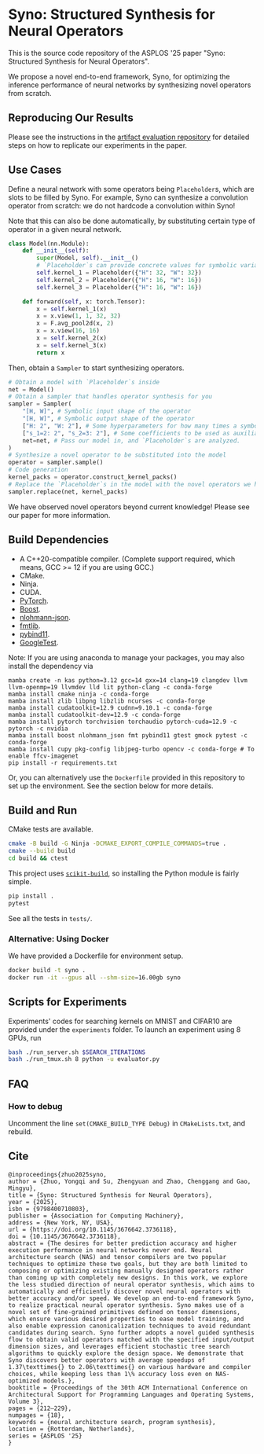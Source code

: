 # Syno: Structured Synthesis for Neural Operators

This is the source code repository of the ASPLOS '25 paper "Syno: Structured Synthesis for Neural Operators".

We propose a novel end-to-end framework, Syno, for optimizing the inference performance of neural networks by synthesizing novel operators from scratch.

## Reproducing Our Results

Please see the instructions in the [artifact evaluation repository](https://github.com/Yongqi-Zhuo/Syno-AE) for detailed steps on how to replicate our experiments in the paper.

## Use Cases

Define a neural network with some operators being `Placeholder`s, which are slots to be filled by Syno. For example, Syno can synthesize a convolution operator from scratch: we do not hardcode a convolution within Syno!

Note that this can also be done automatically, by substituting certain type of operator in a given neural network.

```python
class Model(nn.Module):
    def __init__(self):
        super(Model, self).__init__()
        # `Placeholder`s can provide concrete values for symbolic variables. This can be used to match spatial dimensions of tensors.
        self.kernel_1 = Placeholder({"H": 32, "W": 32})
        self.kernel_2 = Placeholder({"H": 16, "W": 16})
        self.kernel_3 = Placeholder({"H": 16, "W": 16})

    def forward(self, x: torch.Tensor):
        x = self.kernel_1(x)
        x = x.view(1, 1, 32, 32)
        x = F.avg_pool2d(x, 2)
        x = x.view(16, 16)
        x = self.kernel_2(x)
        x = self.kernel_3(x)
        return x
```

Then, obtain a `Sampler` to start synthesizing operators.

```python
# Obtain a model with `Placeholder`s inside
net = Model()
# Obtain a sampler that handles operator synthesis for you
sampler = Sampler(
    "[H, W]", # Symbolic input shape of the operator
    "[H, W]", # Symbolic output shape of the operator
    ["H: 2", "W: 2"], # Some hyperparameters for how many times a symbolic variable can be used
    ["s_1=2: 2", "s_2=3: 2"], # Some coefficients to be used as auxiliary symbolic variables
    net=net, # Pass our model in, and `Placeholder`s are analyzed.
)
# Synthesize a novel operator to be substituted into the model
operator = sampler.sample()
# Code generation
kernel_packs = operator.construct_kernel_packs()
# Replace the `Placeholder`s in the model with the novel operators we have just synthesized
sampler.replace(net, kernel_packs)
```

We have observed novel operators beyond current knowledge! Please see our paper for more information.

## Build Dependencies

- A C++20-compatible compiler. (Complete support required, which means, GCC >= 12 if you are using GCC.)
- CMake.
- Ninja.
- CUDA.
- [PyTorch](https://github.com/pytorch/pytorch).
- [Boost](https://github.com/boostorg/boost).
- [nlohmann-json](https://github.com/nlohmann/json).
- [fmtlib](https://github.com/fmtlib/fmt).
- [pybind11](https://github.com/pybind/pybind11).
- [GoogleTest](https://github.com/google/googletest).

Note: If you are using anaconda to manage your packages, you may also install the dependency via 

```[language=bash]
mamba create -n kas python=3.12 gcc=14 gxx=14 clang=19 clangdev llvm llvm-openmp=19 llvmdev lld lit python-clang -c conda-forge
mamba install cmake ninja -c conda-forge
mamba install zlib libpng libzlib ncurses -c conda-forge
mamba install cudatoolkit=12.9 cudnn=9.10.1 -c conda-forge
mamba install cudatoolkit-dev=12.9 -c conda-forge
mamba install pytorch torchvision torchaudio pytorch-cuda=12.9 -c pytorch -c nvidia
mamba install boost nlohmann_json fmt pybind11 gtest gmock pytest -c conda-forge
mamba install cupy pkg-config libjpeg-turbo opencv -c conda-forge # To enable ffcv-imagenet
pip install -r requirements.txt
```

Or, you can alternatively use the `Dockerfile` provided in this repository to set up the environment. See the section below for more details.

## Build and Run

CMake tests are available.

```bash
cmake -B build -G Ninja -DCMAKE_EXPORT_COMPILE_COMMANDS=true .
cmake --build build
cd build && ctest
```

This project uses [`scikit-build`](https://github.com/scikit-build/scikit-build-core), so installing the Python module is fairly simple.

```bash
pip install .
pytest
```

See all the tests in `tests/`.

### Alternative: Using Docker

We have provided a Dockerfile for environment setup.

```bash
docker build -t syno .
docker run -it --gpus all --shm-size=16.00gb syno
```

## Scripts for Experiments

Experiments' codes for searching kernels on MNIST and CIFAR10 are provided under the `experiments` folder. To launch an experiment using 8 GPUs, run

```bash
bash ./run_server.sh $SEARCH_ITERATIONS
bash ./run_tmux.sh 8 python -u evaluator.py
```

## FAQ

### How to debug

Uncomment the line `set(CMAKE_BUILD_TYPE Debug)` in `CMakeLists.txt`, and rebuild.

## Cite

```
@inproceedings{zhuo2025syno,
author = {Zhuo, Yongqi and Su, Zhengyuan and Zhao, Chenggang and Gao, Mingyu},
title = {Syno: Structured Synthesis for Neural Operators},
year = {2025},
isbn = {9798400710803},
publisher = {Association for Computing Machinery},
address = {New York, NY, USA},
url = {https://doi.org/10.1145/3676642.3736118},
doi = {10.1145/3676642.3736118},
abstract = {The desires for better prediction accuracy and higher execution performance in neural networks never end. Neural architecture search (NAS) and tensor compilers are two popular techniques to optimize these two goals, but they are both limited to composing or optimizing existing manually designed operators rather than coming up with completely new designs. In this work, we explore the less studied direction of neural operator synthesis, which aims to automatically and efficiently discover novel neural operators with better accuracy and/or speed. We develop an end-to-end framework Syno, to realize practical neural operator synthesis. Syno makes use of a novel set of fine-grained primitives defined on tensor dimensions, which ensure various desired properties to ease model training, and also enable expression canonicalization techniques to avoid redundant candidates during search. Syno further adopts a novel guided synthesis flow to obtain valid operators matched with the specified input/output dimension sizes, and leverages efficient stochastic tree search algorithms to quickly explore the design space. We demonstrate that Syno discovers better operators with average speedups of 1.37\texttimes{} to 2.06\texttimes{} on various hardware and compiler choices, while keeping less than 1\% accuracy loss even on NAS-optimized models.},
booktitle = {Proceedings of the 30th ACM International Conference on Architectural Support for Programming Languages and Operating Systems, Volume 3},
pages = {212–229},
numpages = {18},
keywords = {neural architecture search, program synthesis},
location = {Rotterdam, Netherlands},
series = {ASPLOS '25}
}
```
